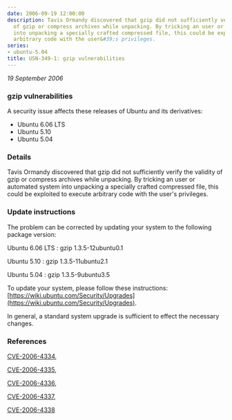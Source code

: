 ```yaml
---
date: 2006-09-19 12:00:00
description: Tavis Ormandy discovered that gzip did not sufficiently verify the validity
  of gzip or compress archives while unpacking. By tricking an user or automated system
  into unpacking a specially crafted compressed file, this could be exploited to execute
  arbitrary code with the user&#39;s privileges.
series:
- ubuntu-5.04
title: USN-349-1: gzip vulnerabilities
---
```


*19 September 2006*

### gzip vulnerabilities

A security issue affects these releases of Ubuntu and its derivatives:

* Ubuntu 6.06 LTS
* Ubuntu 5.10
* Ubuntu 5.04

### Details

Tavis Ormandy discovered that gzip did not sufficiently verify the validity of gzip or compress archives while unpacking. By tricking an user or automated system into unpacking a specially crafted compressed file, this could be exploited to execute arbitrary code with the user&#39;s privileges.

### Update instructions

The problem can be corrected by updating your system to the following package version:

Ubuntu 6.06 LTS
 : gzip <span>1.3.5-12ubuntu0.1</span>

Ubuntu 5.10
 : gzip <span>1.3.5-11ubuntu2.1</span>

Ubuntu 5.04
 : gzip <span>1.3.5-9ubuntu3.5</span>

To update your system, please follow these instructions: [https://wiki.ubuntu.com/Security/Upgrades](https://wiki.ubuntu.com/Security/Upgrades).

In general, a standard system upgrade is sufficient to effect the necessary changes.

### References

 
 [CVE-2006-4334](http://people.ubuntu.com/~ubuntu-security/cve/CVE-2006-4334), 

 [CVE-2006-4335](http://people.ubuntu.com/~ubuntu-security/cve/CVE-2006-4335), 

 [CVE-2006-4336](http://people.ubuntu.com/~ubuntu-security/cve/CVE-2006-4336), 

 [CVE-2006-4337](http://people.ubuntu.com/~ubuntu-security/cve/CVE-2006-4337), 

 [CVE-2006-4338](http://people.ubuntu.com/~ubuntu-security/cve/CVE-2006-4338)